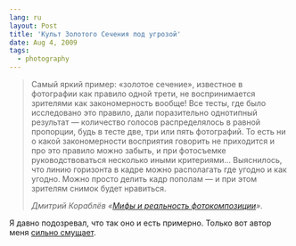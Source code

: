 ```yaml
---
lang: ru
layout: Post
title: 'Культ Золотого Сечения под угрозой'
date: Aug 4, 2009
tags:
  - photography
---
```


> Самый яркий пример: «золотое сечение», известное в фотографии как правило одной трети, не воспринимается зрителями как закономерность вообще! Все тесты, где было исследовано это правило, дали поразительно однотипный результат — количество голосов распределялось в равной пропорции, будь в тесте две, три или пять фотографий. То есть ни о какой закономерности восприятия говорить не приходится и про это правило можно забыть, и при фотосъемке руководствоваться несколько иными критериями… Выяснилось, что линию горизонта в кадре можно располагать где угодно и как угодно. Можно просто делить кадр пополам — и при этом зрителям снимок будет нравиться.
>
> <cite>Дмитрий Кораблёв «[Мифы и реальность фотокомпозиции](http://photo-element.ru/analysis/mrc/mrc.html)».</cite>

Я давно подозревал, что так оно и есть примерно. Только вот автор меня [сильно смущает](/learn/reading#korablev "Говнокнига Кораблёва").
